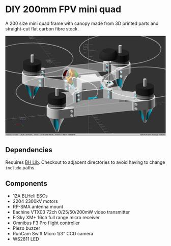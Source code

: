# DIY 200mm FPV mini quad

A 200 size mini quad frame with canopy made from 3D printed parts and straight-cut flat carbon fibre stock.

![DIY 200 FPV mini quad](https://github.com/brandonhill/Mini-quad/blob/master/img/render.png)

## Dependencies

Requires [BH Lib](https://github.com/brandonhill/BH-Lib). Checkout to adjacent directories to avoid having to change `include` paths.

## Components

* 12A BLHeli ESCs
* 2204 2300kV motors
* RP-SMA antenna mount
* Eachine VTX03 72ch 0/25/50/200mW video transmitter
* FrSky XM+ 16ch full range micro receiver
* Omnibus F3 Pro flight controller
* Piezo buzzer
* RunCam Swift Micro 1/3" CCD camera
* WS2811 LED
